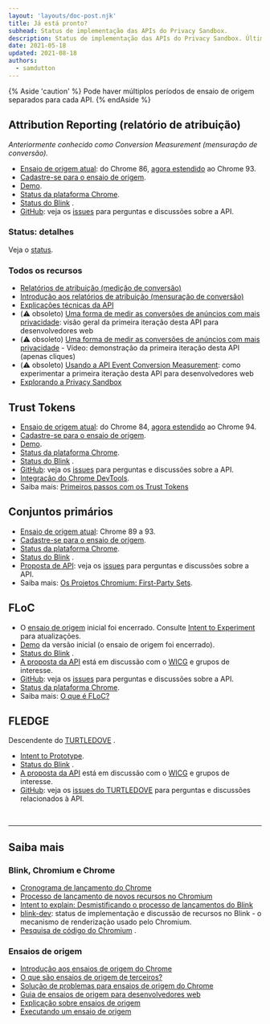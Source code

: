 ```yaml
---
layout: 'layouts/doc-post.njk'
title: Já está pronto?
subhead: Status de implementação das APIs do Privacy Sandbox.
description: Status de implementação das APIs do Privacy Sandbox. Última atualização em 2021-05-18.
date: 2021-05-18
updated: 2021-08-18
authors:
  - samdutton
---
```


{% Aside 'caution' %} Pode haver múltiplos períodos de ensaio de origem separados para cada API. {% endAside %}

## Attribution Reporting (relatório de atribuição)

*Anteriormente conhecido como Conversion Measurement (mensuração de conversão).*

- [Ensaio de origem atual](https://web.dev/origin-trials/): do Chrome 86, [agora estendido](https://groups.google.com/u/1/a/chromium.org/g/attribution-reporting-api-dev/c/ZKf9T8sRqAM) ao Chrome 93.
- [Cadastre-se para o ensaio de origem](/origintrials/#/view_trial/3411476717733150721).
- [Demo](https://goo.gle/demo-event-level-conversion-measurement-api).
- [Status da plataforma Chrome](https://www.chromestatus.com/features/6412002824028160).
- [Status do Blink](https://groups.google.com/a/chromium.org/g/blink-dev/search?q=conversion%20measurement) .
- [GitHub](https://github.com/WICG/conversion-measurement-api/): veja os [issues](https://github.com/WICG/conversion-measurement-api/issues) para perguntas e discussões sobre a API.

### Status: detalhes

Veja o [status](/docs/privacy-sandbox/attribution-reporting-introduction/#status).

### Todos os recursos

- [Relatórios de atribuição (medição de conversão)](/docs/privacy-sandbox/attribution-reporting)
- [Introdução aos relatórios de atribuição (mensuração de conversão)](/docs/privacy-sandbox/attribution-reporting-introduction)
- [Explicações técnicas da API](https://github.com/WICG/conversion-measurement-api/)
- (⚠️ obsoleto) [Uma forma de medir as conversões de anúncios com mais privacidade](https://web.dev/conversion-measurement/): visão geral da primeira iteração desta API para desenvolvedores web
- (⚠️ obsoleto) [Uma forma de medir as conversões de anúncios com mais privacidade](https://www.youtube.com/watch?v=jcDfOoWwZcM) - Vídeo: demonstração da primeira iteração desta API (apenas cliques)
- (⚠️ obsoleto) [Usando a API Event Conversion Measurement](https://web.dev/using-conversion-measurement/): como experimentar a primeira iteração desta API para desenvolvedores web
- [Explorando a Privacy Sandbox](https://web.dev/digging-into-the-privacy-sandbox)

## Trust Tokens

- [Ensaio de origem atual](https://web.dev/origin-trials/): do Chrome 84, [agora estendido](https://groups.google.com/a/chromium.org/g/blink-dev/c/-W90wVkS0Ks/m/Jfh5-ZWpAQAJ) ao Chrome 94.
- [Cadastre-se para o ensaio de origem](/origintrials/#/view_trial/2479231594867458049).
- [Demo](https://trust-token-demo.glitch.me/).
- [Status da plataforma Chrome](https://www.chromestatus.com/feature/5078049450098688).
- [Status do Blink](https://groups.google.com/a/chromium.org/g/blink-dev/search?q=trust%tokens) .
- [GitHub](https://github.com/WICG/trust-token-api): veja os [issues](https://github.com/WICG/trust-token-api/issues) para perguntas e discussões sobre a API.
- [Integração do Chrome DevTools](https://developers.google.com/web/updates/2021/01/devtools?utm_source=devtools#trust-token).
- Saiba mais: [Primeiros passos com os Trust Tokens](https://web.dev/trust-tokens/)

## Conjuntos primários

- [Ensaio de origem atual](https://web.dev/origin-trials/): Chrome 89 a 93.
- [Cadastre-se para o ensaio de origem](/origintrials/#/view_trial/988540118207823873).
- [Status da plataforma Chrome](https://chromestatus.com/feature/5640066519007232).
- [Status do Blink](https://groups.google.com/a/chromium.org/g/blink-dev/search?q=first-party%20sets) .
- [Proposta de API](https://github.com/privacycg/first-party-sets): veja os [issues](hhttps://github.com/privacycg/first-party-sets/issues) para perguntas e discussões sobre a API.
- Saiba mais: [Os Projetos Chromium: First-Party Sets](https://www.chromium.org/updates/first-party-sets).

## FLoC

- O [ensaio de origem](https://web.dev/origin-trials) inicial foi encerrado. Consulte [Intent to Experiment](https://groups.google.com/a/chromium.org/g/blink-dev/c/MmijXrmwrJs) para atualizações.
- [Demo](https://floc.glitch.me/) da versão inicial (o ensaio de origem foi encerrado).
- [Status do Blink](https://groups.google.com/a/chromium.org/g/blink-dev/search?q=floc) .
- [A proposta da API](https://github.com/WICG/floc) está em discussão com o [WICG](https://www.w3.org/community/wicg/) e grupos de interesse.
- [GitHub](https://github.com/WICG/floc): veja os [issues](https://github.com/WICG/floc/issues) para perguntas e discussões sobre a API.
- [Status da plataforma Chrome](https://www.chromestatus.com/features/5710139774468096).
- Saiba mais: [O que é FLoC?](https://web.dev/floc/)

## FLEDGE

Descendente do [TURTLEDOVE](https://github.com/WICG/turtledove) .

- [Intent to Prototype](https://groups.google.com/a/chromium.org/g/blink-dev/c/w9hm8eQCmNI/m/LqT59250CAAJ).
- [Status do Blink](https://groups.google.com/a/chromium.org/g/blink-dev/search?q=fledge) .
- [A proposta da API](https://github.com/WICG/turtledove/blob/main/FLEDGE.md) está em discussão com o [WICG](https://www.w3.org/community/wicg/) e grupos de interesse.
- [GitHub](https://github.com/WICG/turtledove/blob/main/FLEDGE.md): veja os [issues do TURTLEDOVE](https://github.com/WICG/turtledove/issues) para perguntas e discussões relacionados à API.

<br>

---

## Saiba mais

### Blink, Chromium e Chrome

- [Cronograma de lançamento do Chrome](https://www.chromestatus.com/features/schedule)
- [Processo de lançamento de novos recursos no Chromium](https://www.chromium.org/blink/launching-features)
- [Intent to explain: Desmistificando o processo de lançamentos do Blink](https://www.youtube.com/watch?time_continue=291&v=y3EZx_b-7tk)
- [blink-dev](https://groups.google.com/a/chromium.org/g/blink-dev/): status de implementação e discussão de recursos no Blink - o mecanismo de renderização usado pelo Chromium.
- [Pesquisa de código do Chromium](https://source.chromium.org/) .

### Ensaios de origem

- [Introdução aos ensaios de origem do Chrome](https://web.dev/origin-trials/)
- [O que são ensaios de origem de terceiros?](https://web.dev/third-party-origin-trials)
- [Solução de problemas para ensaios de origem do Chrome](/blog/origin-trial-troubleshooting/)
- [Guia de ensaios de origem para desenvolvedores web](https://github.com/GoogleChrome/OriginTrials/blob/gh-pages/developer-guide.md)
- [Explicação sobre ensaios de origem](https://github.com/GoogleChrome/OriginTrials/blob/gh-pages/explainer.md)
- [Executando um ensaio de origem](https://www.chromium.org/blink/origin-trials/running-an-origin-trial)
